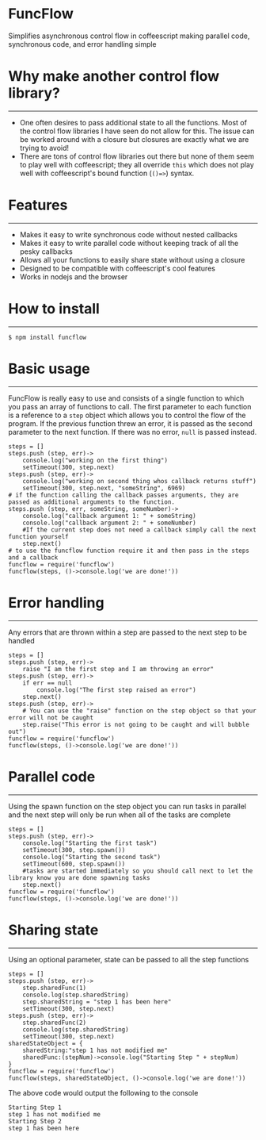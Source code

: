 # FuncFlow
Simplifies asynchronous control flow in coffeescript making parallel code, synchronous code, and error handling simple
# Why make another control flow library?
___
* One often desires to pass additional state to all the functions. Most of the control flow libraries I have seen do not allow for this. The issue can be worked around with a closure but closures are exactly what we are trying to avoid!
* There are tons of control flow libraries out there but none of them seem to play well with coffeescript; they all override `this` which does not play well with coffeescript's bound function (`()=>`) syntax.

# Features
___
* Makes it easy to write synchronous code without nested callbacks
* Makes it easy to write parallel code without keeping track of all the pesky callbacks
* Allows all your functions to easily share state without using a closure
* Designed to be compatible with coffeescript's cool features
* Works in nodejs and the browser

# How to install
___
    $ npm install funcflow
# Basic usage
___
FuncFlow is really easy to use and consists of a single function to which you pass an array of functions to call.
The first parameter to each function is a reference to a `step` object which allows you to control the flow of the program.
If the previous function threw an error, it is passed as the second parameter to the next function. If there was no error, `null` is passed instead.
    
    steps = []
    steps.push (step, err)->
        console.log("working on the first thing")
        setTimeout(300, step.next)
    steps.push (step, err)->
        console.log("working on second thing whos callback returns stuff")
        setTimeout(300, step.next, "someString", 6969)
    # if the function calling the callback passes arguments, they are passed as additional arguments to the function.
    steps.push (step, err, someString, someNumber)->
        console.log("callback argument 1: " + someString)
        console.log("callback argument 2: " + someNumber)
        #If the current step does not need a callback simply call the next function yourself
        step.next()
    # to use the funcflow function require it and then pass in the steps and a callback
    funcflow = require('funcflow')
    funcflow(steps, ()->console.log('we are done!'))

# Error handling
___
Any errors that are thrown within a step are passed to the next step to be handled

    steps = []
    steps.push (step, err)->
        raise "I am the first step and I am throwing an error"
    steps.push (step, err)->
        if err == null
            console.log("The first step raised an error")
        step.next()
    steps.push (step, err)->
        # You can use the "raise" function on the step object so that your error will not be caught
        step.raise("This error is not going to be caught and will bubble out") 
    funcflow = require('funcflow')
    funcflow(steps, ()->console.log('we are done!'))
# Parallel code
___
Using the spawn function on the step object you can run tasks in parallel and the next step will only be 
run when all of the tasks are complete

    steps = []
    steps.push (step, err)->
        console.log("Starting the first task")
        setTimeout(300, step.spawn())
        console.log("Starting the second task")
        setTimeout(600, step.spawn())
        #tasks are started immediately so you should call next to let the library know you are done spawning tasks
        step.next() 
    funcflow = require('funcflow')
    funcflow(steps, ()->console.log('we are done!'))
# Sharing state
___
Using an optional parameter, state can be passed to all the step functions

    steps = []
    steps.push (step, err)->
        step.sharedFunc(1)
        console.log(step.sharedString)
        step.sharedString = "step 1 has been here"
        setTimeout(300, step.next)
    steps.push (step, err)->
        step.sharedFunc(2)
        console.log(step.sharedString)
        setTimeout(300, step.next)
    sharedStateObject = {
        sharedString:"step 1 has not modified me"
        sharedFunc:(stepNum)->console.log("Starting Step " + stepNum)
    }
    funcflow = require('funcflow')
    funcflow(steps, sharedStateObject, ()->console.log('we are done!'))

The above code would output the following to the console

    Starting Step 1
    step 1 has not modified me
    Starting Step 2
    step 1 has been here
